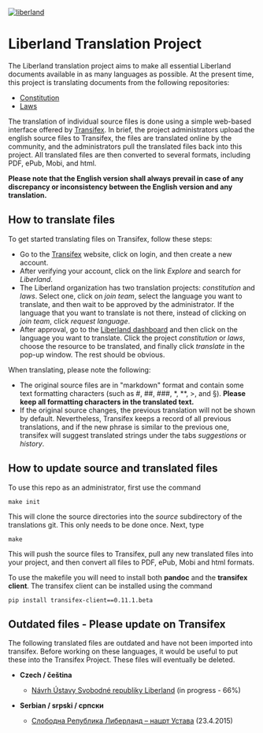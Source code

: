 [![liberland](http://liberland.org/addons/image/Liberland_znak_small.png)](https://github.com/liberland/liberland)

# Liberland Translation Project
The Liberland translation project aims to make all essential Liberland documents available in as many languages as possible. At the present time, this project is translating documents from the following repositories:

* [Constitution](https://github.com/liberland/constitution)
* [Laws](https://github.com/liberland/laws)

The translation of individual source files is done using a simple web-based interface offered by [Transifex](https://www.transifex.com/). In brief, the project administrators upload the english source files to Transifex, the files are translated online by the community, and the administrators pull the translated files back into this project. All translated files are then converted to several formats, including PDF, ePub, Mobi, and html.

**Please note that the English version shall always prevail in case of any discrepancy or inconsistency between the English version and any translation.**

## How to translate files

To get started translating files on Transifex, follow these steps:

* Go to the [Transifex](https://www.transifex.com) website, click on login, and then create a new account.
* After verifying your account, click on the link *Explore* and search for *Liberland*. 
* The Liberland organization has two translation projects: *constitution* and *laws*. Select one, click on *join team*, select the language you want to translate, and then wait to be approved by the administrator. If the language that you want to translate is not there, instead of clicking on *join team*, click *request language*.
* After approval, go to the [Liberland dashboard](https://www.transifex.com/organization/liberland/dashboard) and then click on the language you want to translate. Click the project *constitution* or *laws*, choose the resource to be translated, and finally click *translate* in the pop-up window. The rest should be obvious.

When translating, please note the following:

* The original source files are in "markdown" format and contain some text formatting characters (such as \#, \#\#, \#\#\#, \*, \*\*, >, and §). **Please keep all formatting characters in the translated text.**
* If the original source changes, the previous translation will not be shown by default. Nevertheless, Transifex keeps a record of all previous translations, and if the new phrase is similar to the previous one, transifex will suggest translated strings under the tabs *suggestions* or *history*.


## How to update source and translated files

To use this repo as an administrator, first use the command

    make init
    
This will clone the source directories into the *source* subdirectory of the translations git. This only needs to be done once. Next, type

    make
    
This will push the source files to Transifex, pull any new translated files into your project, and then convert all files to PDF, ePub, Mobi and html formats.

To use the makefile you will need to install both **pandoc** and the **transifex client**. The transifex client can be installed using the command

    pip install transifex-client==0.11.1.beta

## Outdated files - Please update on Transifex

The following translated files are outdated and have not been imported into transifex. Before working on these languages, it would be useful to put these into the Transifex Project. These files will eventually be deleted.

* **Czech / čeština**
  * [Návrh Ústavy Svobodné republiky Liberland](languages/cs/Liberland-constitution-cs.md) (in progress - 66%)

* **Serbian / srpski / српски**
  * [Слободна Република Либерланд – нацрт Устава](languages/sr/Liberland-constitution-sr.md) (23.4.2015)


